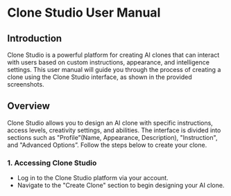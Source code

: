 # Clone Studio User Manual

## Introduction
Clone Studio is a powerful platform for creating AI clones that can interact with users based on custom instructions, appearance, and intelligence settings. This user manual will guide you through the process of creating a clone using the Clone Studio interface, as shown in the provided screenshots.

## Overview
Clone Studio allows you to design an AI clone with specific instructions, access levels, creativity settings, and abilities. The interface is divided into sections such as "Profile”(Name, Appearance, Description), "Instruction", and "Advanced Options”. Follow the steps below to create your clone.

### 1. Accessing Clone Studio
- Log in to the Clone Studio platform via your account.
- Navigate to the "Create Clone" section to begin designing your AI clone.

